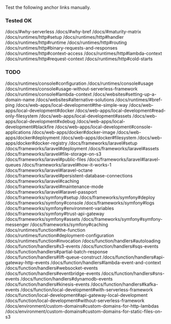 Test the following anchor links manually.

### Tested OK

/docs/#why-serverless
/docs/#why-bref
/docs/#maturity-matrix
/docs/runtimes/http#setup
/docs/runtimes/http#handler
/docs/runtimes/http#runtime
/docs/runtimes/http#routing
/docs/runtimes/http#binary-requests-and-responses
/docs/runtimes/http#context-access
/docs/runtimes/http#lambda-context
/docs/runtimes/http#request-context
/docs/runtimes/http#cold-starts

### TODO

/docs/runtimes/console#configuration
/docs/runtimes/console#usage
/docs/runtimes/console#usage-without-serverless-framework
/docs/runtimes/console#lambda-context
/docs/websites#setting-up-a-domain-name
/docs/websites#alternative-solutions
/docs/runtimes/#bref-ping
/docs/web-apps/local-development#the-simple-way
/docs/web-apps/local-development#docker
/docs/web-apps/local-development#read-only-filesystem
/docs/web-apps/local-development#assets
/docs/web-apps/local-development#xdebug
/docs/web-apps/local-development#blackfire
/docs/web-apps/local-development#console-applications
/docs/web-apps/docker#docker-image
/docs/web-apps/docker#deployment
/docs/web-apps/docker#filesystem
/docs/web-apps/docker#docker-registry
/docs/frameworks/laravel#setup
/docs/frameworks/laravel#deployment
/docs/frameworks/laravel#assets
/docs/frameworks/laravel#file-storage-on-s3
/docs/frameworks/laravel#public-files
/docs/frameworks/laravel#laravel-queues
/docs/frameworks/laravel#how-it-works-1
/docs/frameworks/laravel#laravel-octane
/docs/frameworks/laravel#persistent-database-connections
/docs/frameworks/laravel#caching
/docs/frameworks/laravel#maintenance-mode
/docs/frameworks/laravel#laravel-passport
/docs/frameworks/symfony#setup
/docs/frameworks/symfony#deploy
/docs/frameworks/symfony#console
/docs/frameworks/symfony#logs
/docs/frameworks/symfony#environment-variables
/docs/frameworks/symfony#trust-api-gateway
/docs/frameworks/symfony#assets
/docs/frameworks/symfony#symfony-messenger
/docs/frameworks/symfony#caching
/docs/runtimes/function#the-function
/docs/runtimes/function#deployment-configuration
/docs/runtimes/function#invocation
/docs/function/handlers#autoloading
/docs/function/handlers#s3-events
/docs/function/handlers#sqs-events
/docs/function/handlers#partial-batch-response
/docs/function/handlers#lift-queue-construct
/docs/function/handlers#api-gateway-http-events
/docs/function/handlers#lambda-event-and-context
/docs/function/handlers#websocket-events
/docs/function/handlers#eventbridge-events
/docs/function/handlers#sns-events
/docs/function/handlers#dynamodb-events
/docs/function/handlers#kinesis-events
/docs/function/handlers#kafka-events
/docs/function/local-development#with-serverless-framework
/docs/function/local-development#api-gateway-local-development
/docs/function/local-development#without-serverless-framework
/docs/environment/custom-domains#custom-domains-for-http-lambdas
/docs/environment/custom-domains#custom-domains-for-static-files-on-s3
